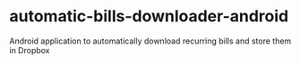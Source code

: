 automatic-bills-downloader-android
==================================

Android application to automatically download recurring bills and store them in Dropbox
